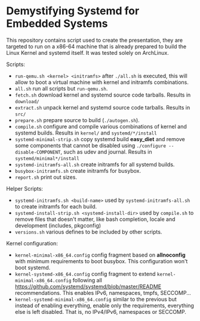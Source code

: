 # Demystifying Systemd for Embedded Systems

This repository contains script used to create the presentation, they are targeted to run on a x86-64 machine that is already prepared to build the Linux Kernel and systemd itself. It was tested solely on ArchLinux.

Scripts:

 - `run-qemu.sh <kernel> <initramfs>` after `./all.sh` is executed, this will allow to boot a virtual machine with kernel and initramfs combinations.
 - `all.sh` run all scripts but `run-qemu.sh`.
 - `fetch.sh` download kernel and systemd source code tarballs. Results in `download/`
 - `extract.sh` unpack kernel and systemd source code tarballs. Results in `src/`
 - `prepare.sh` prepare source to build (`./autogen.sh`).
 - `compile.sh` configure and compile various combinations of kernel and systemd builds. Results in `kernel/` and `systemd/*/install`
 - `systemd-minimal-strip.sh` copy systemd build **easy_diet** and remove some components that cannot be disabled using `./configure --disable-COMPONENT`, such as udev and journal. Results in `systemd/minimal*/install`
 - `systemd-initramfs-all.sh` create initramfs for all systemd builds.
 - `busybox-initramfs.sh` create initramfs for busybox.
 - `report.sh` print out sizes.

Helper Scripts:

 - `systemd-initramfs.sh <build-name>` used by `systemd-initramfs-all.sh` to create initramfs for each build.
 - `systemd-install-strip.sh <systemd-install-dir>` used by `compile.sh` to remove files that doesn't matter, like bash completion, locale and development (includes, pkgconfig)
 - `versions.sh` various defines to be included by other scripts.

Kernel configuration:

 - `kernel-minimal-x86_64.config` config fragment based on **allnoconfig** with minimum requirements to boot busybox. This configuration won't boot systemd.
 - `kernel-systemd-x86_64.config` config fragment to extend `kernel-minimal-x86_64.config` following all https://github.com/systemd/systemd/blob/master/README recommendations. This enables IPv6, namespaces, tmpfs, SECCOMP...
 - `kernel-systemd-minimal-x86_64.config` similar to the previous but instead of enabling everything, enable only the requirements, everything else is left disabled. That is, no IPv4/IPv6, namespaces or SECCOMP.
